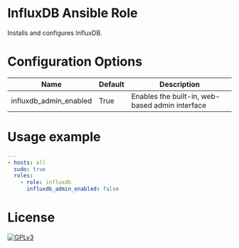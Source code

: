 # InfluxDB Ansible Role

Installs and configures InfluxDB.

# Configuration Options

Name                   | Default | Description
-----------------------|---------|------------------------------------------------
influxdb_admin_enabled | True    | Enables the built-in, web-based admin interface

# Usage example

```yaml
---
- hosts: all
  sudo: true
  roles:
    - role: influxdb
      influxdb_admin_enabled: false
```

# License

[![GPLv3](http://www.gnu.org/graphics/gplv3-127x51.png)](http://www.gnu.org/licenses/gpl-3.0.html)


